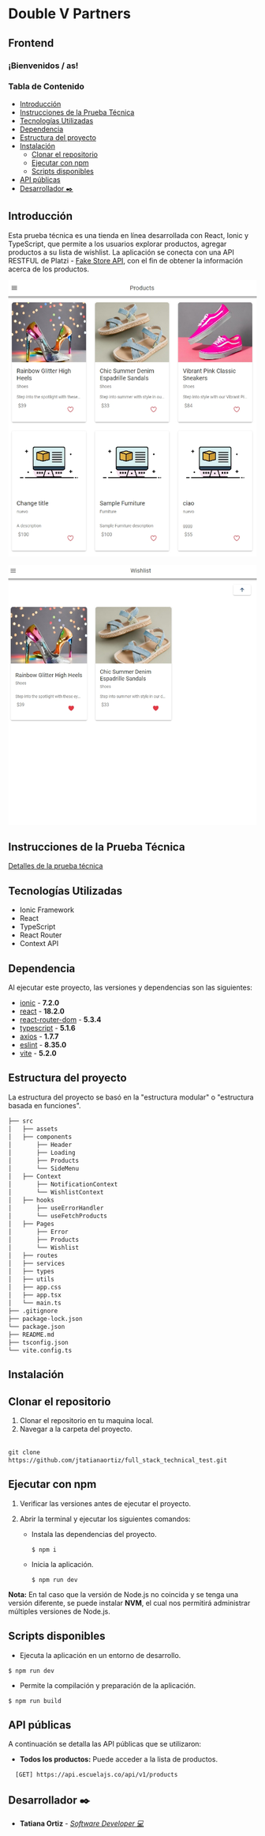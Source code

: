 # Double V Partners

## Frontend

### ¡Bienvenidos / as!

### Tabla de Contenido

- [Introducción](#introducción)
- [Instrucciones de la Prueba Técnica](#instrucciones-de-la-prueba-técnica)
- [Tecnologías Utilizadas](#tecnologías-utilizadas)
- [Dependencia](#dependencia)
- [Estructura del proyecto](#estructura-del-proyecto)
- [Instalación](#instalación)
  - [Clonar el repositorio](#clonar-el-repositorio)
  - [Ejecutar con npm](#ejecutar-con-npm)
  - [Scripts disponibles](#scripts-disponibles)
- [API públicas](#api-públicas)
- [Desarrollador ✒️](#desarrollador-✒️)

## Introducción

Esta prueba técnica es una tienda en línea desarrollada con React, Ionic y TypeScript, que permite a los usuarios explorar productos, agregar productos a su lista de wishlist. La aplicación se conecta con una API RESTFUL de Platzi - [Fake Store API](https://fakeapi.platzi.com/), con el fin de obtener la información acerca de los productos.

![Products page](./frontend/src/assets/images/product-list.jpeg)

![Wishlist page](./frontend/src/assets/images/product-wishlist.jpeg)

## Instrucciones de la Prueba Técnica

[Detalles de la prueba técnica](https://drive.google.com/file/d/1HbPA2LbEIkFS5hWieopFKq0r4BJq7df8/view?usp=sharing)

## Tecnologías Utilizadas

- Ionic Framework
- React
- TypeScript
- React Router
- Context API

## Dependencia

Al ejecutar este proyecto, las versiones y dependencias son las siguientes:

- [ionic](https://ionic.io/) - **7.2.0**
- [react](https://es.react.dev/) - **18.2.0**
- [react-router-dom](https://reactrouter.com/en/main) - **5.3.4**
- [typescript](https://www.typescriptlang.org/) - **5.1.6**
- [axios](https://axios-http.com/docs/intro) - **1.7.7**
- [eslint](https://eslint.org/) - **8.35.0**
- [vite](https://vitejs.dev/) - **5.2.0**

## Estructura del proyecto

La estructura del proyecto se basó en la "estructura modular" o "estructura basada en funciones".

```
├── src
│   ├── assets
│   ├── components
│       ├── Header
│       ├── Loading
│       ├── Products
│       └── SideMenu
│   ├── Context
│       ├── NotificationContext
│       └── WishlistContext
│   ├── hooks
│       ├── useErrorHandler
│       └── useFetchProducts
│   ├── Pages
│       ├── Error
│       ├── Products
│       └── Wishlist
│   ├── routes
│   ├── services
│   ├── types
│   ├── utils
│   ├── app.css
│   ├── app.tsx
│   └── main.ts
├── .gitignore
├── package-lock.json
└── package.json
├── README.md
├── tsconfig.json
└── vite.config.ts
```

## Instalación

## Clonar el repositorio

1. Clonar el repositorio en tu maquina local.
2. Navegar a la carpeta del proyecto.

```

git clone https://github.com/jtatianaortiz/full_stack_technical_test.git

```

## Ejecutar con npm

1. Verificar las versiones antes de ejecutar el proyecto.
2. Abrir la terminal y ejecutar los siguientes comandos:

   - Instala las dependencias del proyecto.
     ```
     $ npm i
     ```
   - Inicia la aplicación.
     ```
     $ npm run dev
     ```

**Nota:** En tal caso que la versión de Node.js no coincida y se tenga una versión diferente, se puede instalar **NVM**, el cual nos permitirá administrar múltiples versiones de Node.js.

## Scripts disponibles

- Ejecuta la aplicación en un entorno de desarrollo.

```
$ npm run dev
```

- Permite la compilación y preparación de la aplicación.

```
$ npm run build
```

## API públicas

A continuación se detalla las API públicas que se utilizaron:

- **Todos los productos:** Puede acceder a la lista de productos.

```
  [GET] https://api.escuelajs.co/api/v1/products
```

## Desarrollador ✒️

- **Tatiana Ortiz** - _[Software Developer 💻](https://www.linkedin.com/in/jtatianaortiz/)_
